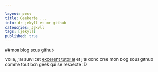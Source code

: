 ```yaml
---

layout: post
title: Geekerie ...
info: dr jekyll et mr github
categories: Jekyll
tags: [jekyll]
published: true
---
```


##mon blog sous github

Voil&agrave;, j'ai suivi cet [excellent tutorial](http://k33g.github.com/2011/07/26/JEKILL-ON-GITHUB.html) et j'ai donc cr&eacute;&eacute; mon blog sous github comme tout bon geek qui se respecte :D

